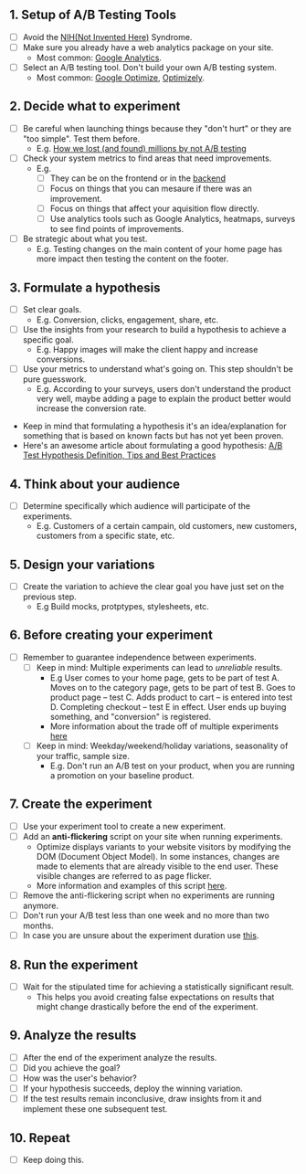 ## 1. Setup of A/B Testing Tools
  * [ ] Avoid the [NIH(Not Invented Here)](https://www.techopedia.com/definition/3848/not-invented-here-syndrome-nihs) Syndrome.
  * [ ] Make sure you already have a web analytics package on your site.
    * Most common: [Google Analytics](https://marketingplatform.google.com/about/analytics/).
  * [ ] Select an A/B testing tool. Don't build your own A/B testing system.
    * Most common: [Google Optimize](https://marketingplatform.google.com/about/optimize/), [Optimizely](https://www.optimizely.com/).
## 2. Decide what to experiment
  * [ ] Be careful when launching things because they "don't hurt" or they are "too simple". Test them before.
    * E.g. [How we lost (and found) millions by not A/B testing](https://signalvnoise.com/posts/3945-how-we-lost-and-found-millions-by-not-ab-testing)
  * [ ] Check your system metrics to find areas that need improvements.
    * E.g.
      * [ ] They can be on the frontend or in the [backend](https://developers.google.com/optimize/devguides/experiments)
      * [ ] Focus on things that you can mesaure if there was an improvement.
      * [ ] Focus on things that affect your aquisition flow directly.
      * [ ] Use analytics tools such as Google Analytics, heatmaps, surveys to see find points of improvements.
  * [ ] Be strategic about what you test.
    * E.g. Testing changes on the main content of your home page has more impact then testing the content on the footer.
## 3. Formulate a hypothesis
  * [ ] Set clear goals.
    * E.g. Conversion, clicks, engagement, share, etc.
  * [ ] Use the insights from your research to build a hypothesis to achieve a specific goal.
    * E.g. Happy images will make the client happy and increase conversions.
  * [ ] Use your metrics to understand what's going on. This step shouldn't be pure guesswork.
    * E.g. According to your surveys, users don't understand the product very well, maybe adding a page to explain the product better would increase the conversion rate.
  * Keep in mind that formulating a hypothesis it's an idea/explanation for something that is based on known facts but has not yet been proven.
  * Here's an awesome article about formulating a good hypothesis: [A/B Test Hypothesis Definition, Tips and Best Practices](https://www.abtasty.com/blog/formulate-ab-test-hypothesis/)
## 4. Think about your audience
  * [ ] Determine specifically which audience will participate of the experiments.
    * E.g. Customers of a certain campain, old customers, new customers, customers from a specific state, etc.
## 5. Design your variations
  * [ ] Create the variation to achieve the clear goal you have just set on the previous step.
    * E.g Build mocks, protptypes, stylesheets, etc.
## 6. Before creating your experiment
  * [ ] Remember to guarantee independence between experiments.
    * [ ] Keep in mind: Multiple experiments can lead to *unreliable* results.
      * E.g User comes to your home page, gets to be part of test A. Moves on to the category page, gets to be part of test B. Goes to product page – test C. Adds product to cart – is entered into test D. Completing checkout – test E in effect. User ends up buying something, and "conversion" is registered.
      * More information about the trade off of multiple experiments [here](https://conversionxl.com/blog/can-you-run-multiple-ab-tests-at-the-same-time/)
    * [ ] Keep in mind: Weekday/weekend/holiday variations, seasonality of your traffic, sample size.
      * E.g. Don't run an A/B test on your product, when you are running a promotion on your baseline product.
## 7. Create the experiment
  * [ ] Use your experiment tool to create a new experiment.
  * [ ] Add an **anti-flickering** script on your site when running experiments.
    * Optimize displays variants to your website visitors by modifying the DOM (Document Object Model). In some instances, changes are made to elements that are already visible to the end user. These visible changes are referred to as page flicker.
    * More information and examples of this script [here](https://support.google.com/optimize/answer/7100284?hl=en).
  * [ ] Remove the anti-flickering script when no experiments are running anymore.
  * [ ] Don't run your A/B test less than one week and no more than two months.
  * [ ] In case you are unsure about the experiment duration use [this](https://vwo.com/ab-split-test-duration/).
## 8. Run the experiment
  * [ ] Wait for the stipulated time for achieving a statistically significant result.
    * This helps you avoid creating false expectations on results that might change drastically before the end of the experiment.
## 9. Analyze the results
  * [ ] After the end of the experiment analyze the results.
  * [ ] Did you achieve the goal?
  * [ ] How was the user's behavior?
  * [ ] If your hypothesis succeeds, deploy the winning variation.
  * [ ] If the test results remain inconclusive, draw insights from it and implement these one subsequent test.
## 10. Repeat
  * [ ] Keep doing this.
